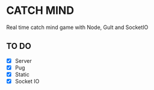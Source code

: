 # CATCH MIND

Real time catch mind game with Node, Gult and SocketIO

## TO DO
- [x] Server
- [x] Pug
- [x] Static
- [x] Socket IO